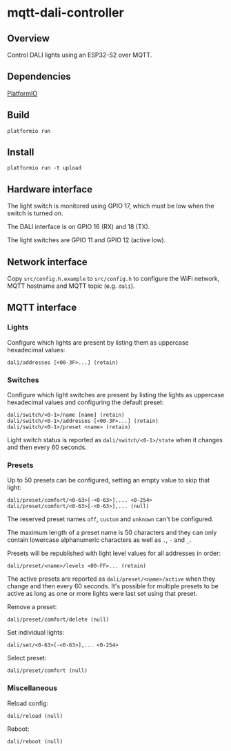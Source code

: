 # mqtt-dali-controller

## Overview
Control DALI lights using an ESP32-S2 over MQTT.

## Dependencies
[PlatformIO](https://platformio.org/)

## Build
`platformio run`

## Install
`platformio run -t upload`

## Hardware interface
The light switch is monitored using GPIO 17, which must be low when the switch is turned on.

The DALI interface is on GPIO 16 (RX) and 18 (TX).

The light switches are GPIO 11 and GPIO 12 (active low).

## Network interface
Copy `src/config.h.example` to `src/config.h` to configure the WiFi network,
MQTT hostname and MQTT topic (e.g. `dali`).

## MQTT interface

### Lights

Configure which lights are present by listing them as uppercase hexadecimal
values:
```
dali/addresses [<00-3F>...] (retain)
```

### Switches

Configure which light switches are present by listing the lights as uppercase
hexadecimal values and configuring the default preset:
```
dali/switch/<0-1>/name [name] (retain)
dali/switch/<0-1>/addresses [<00-3F>...] (retain)
dali/switch/<0-1>/preset <name> (retain)
```

Light switch status is reported as `dali/switch/<0-1>/state` when it changes
and then every 60 seconds.

### Presets

Up to 50 presets can be configured, setting an empty value to skip that light:

```
dali/preset/comfort/<0-63>[-<0-63>],... <0-254>
dali/preset/comfort/<0-63>[-<0-63>],... (null)
```

The reserved preset names `off`, `custom` and `unknown` can't be configured.

The maximum length of a preset name is 50 characters and they can only contain
lowercase alphanumeric characters as well as `.`, `-` and `_`.

Presets will be republished with light level values for all addresses in order:
```
dali/preset/<name>/levels <00-FF>... (retain)
```

The active presets are reported as `dali/preset/<name>/active` when they change
and then every 60 seconds. It's possible for multiple presets to be active as
long as one or more lights were last set using that preset.

Remove a preset:

```
dali/preset/comfort/delete (null)
```

Set individual lights:

```
dali/set/<0-63>[-<0-63>],... <0-254>
```

Select preset:

```
dali/preset/comfort (null)
```

### Miscellaneous

Reload config:

```
dali/reload (null)
```

Reboot:

```
dali/reboot (null)
```
